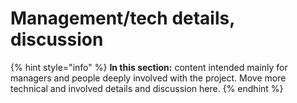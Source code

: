# Management/tech details, discussion



{% hint style="info" %}
**In this section:** content intended mainly for managers and people deeply involved with the project. Move more technical and involved details and discussion here.
{% endhint %}
